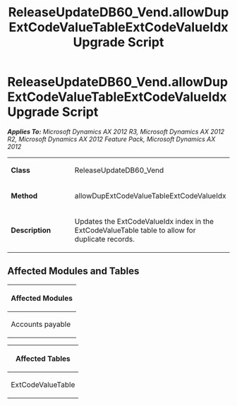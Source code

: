 ﻿---
title: ReleaseUpdateDB60_Vend.allowDupExtCodeValueTableExtCodeValueIdx Upgrade Script
TOCTitle: ReleaseUpdateDB60_Vend.allowDupExtCodeValueTableExtCodeValueIdx Upgrade Script
ms:assetid: 704915af-1d57-c3bd-5435-1786a82e8fb7
ms:mtpsurl: https://msdn.microsoft.com/en-us/library/JJ685756(v=AX.60)
ms:contentKeyID: 49708958
ms.date: 05/18/2015
mtps_version: v=AX.60
---

# ReleaseUpdateDB60\_Vend.allowDupExtCodeValueTableExtCodeValueIdx Upgrade Script 


_**Applies To:** Microsoft Dynamics AX 2012 R3, Microsoft Dynamics AX 2012 R2, Microsoft Dynamics AX 2012 Feature Pack, Microsoft Dynamics AX 2012_

<table>
<colgroup>
<col style="width: 50%" />
<col style="width: 50%" />
</colgroup>
<tbody>
<tr class="odd">
<td><p><strong>Class</strong></p></td>
<td><p>ReleaseUpdateDB60_Vend</p></td>
</tr>
<tr class="even">
<td><p><strong>Method</strong></p></td>
<td><p>allowDupExtCodeValueTableExtCodeValueIdx</p></td>
</tr>
<tr class="odd">
<td><p><strong>Description</strong></p></td>
<td><p>Updates the ExtCodeValueIdx index in the ExtCodeValueTable table to allow for duplicate records.</p></td>
</tr>
</tbody>
</table>


## Affected Modules and Tables

<table>
<colgroup>
<col style="width: 100%" />
</colgroup>
<thead>
<tr class="header">
<th><p>Affected Modules</p></th>
</tr>
</thead>
<tbody>
<tr class="odd">
<td><p>Accounts payable</p></td>
</tr>
</tbody>
</table>


<table>
<colgroup>
<col style="width: 100%" />
</colgroup>
<thead>
<tr class="header">
<th><p>Affected Tables</p></th>
</tr>
</thead>
<tbody>
<tr class="odd">
<td><p>ExtCodeValueTable</p></td>
</tr>
</tbody>
</table>

  



